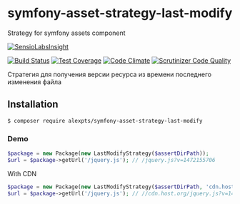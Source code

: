 # symfony-asset-strategy-last-modify
Strategy for symfony assets component

[![SensioLabsInsight](https://insight.sensiolabs.com/projects/0251b6c1-4d02-4510-a6b7-bb2338ccfca1/big.png)](https://insight.sensiolabs.com/projects/0251b6c1-4d02-4510-a6b7-bb2338ccfca1)

[![Build Status](https://travis-ci.org/alexpts/symfony-asset-strategy-last-modify.svg?branch=master)](https://travis-ci.org/alexpts/symfony-asset-strategy-last-modify)
[![Test Coverage](https://codeclimate.com/github/alexpts/symfony-asset-strategy-last-modify/badges/coverage.svg)](https://codeclimate.com/github/alexpts/symfony-asset-strategy-last-modify/coverage)
[![Code Climate](https://codeclimate.com/github/alexpts/symfony-asset-strategy-last-modify/badges/gpa.svg)](https://codeclimate.com/github/alexpts/symfony-asset-strategy-last-modify)
[![Scrutinizer Code Quality](https://scrutinizer-ci.com/g/alexpts/symfony-asset-strategy-last-modify/badges/quality-score.png?b=master)](https://scrutinizer-ci.com/g/alexpts/symfony-asset-strategy-last-modify/?branch=master)


Стратегия для получения версии ресурса из времени последнего изменения файла

## Installation

```$ composer require alexpts/symfony-asset-strategy-last-modify```


### Demo
```php
$package = new Package(new LastModifyStrategy($assertDirPath));
$url = $package->getUrl('/jquery.js'); // /jquery.js?v=1472155706
```

With CDN
```php
$package = new Package(new LastModifyStrategy($assertDirPath, 'cdn.host.org'));
$url = $package->getUrl('/jquery.js'); // //cdn.host.org/jquery.js?v=1472155706
```
